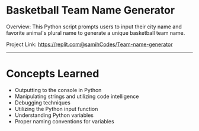 # Basketball Team Name Generator
Overview:
This Python script prompts users to input their city name and favorite animal's plural name to generate a unique basketball team name.

Project Link: https://replit.com@samihCodes/Team-name-generator

---
# Concepts Learned
- Outputting to the console in Python
- Manipulating strings and utilizing code intelligence
- Debugging techniques
- Utilizing the Python input function
- Understanding Python variables
- Proper naming conventions for variables
